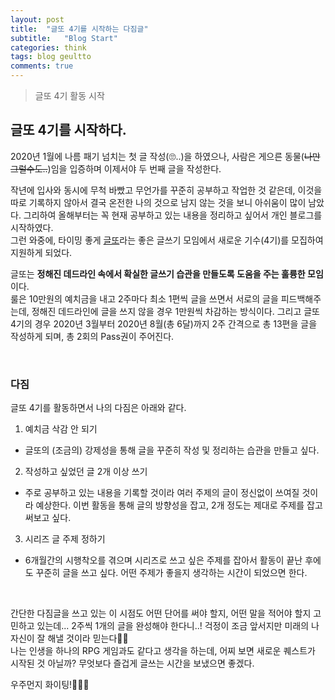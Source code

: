 ```yaml
---
layout: post
title:  "글또 4기를 시작하는 다짐글"
subtitle:   "Blog Start"
categories: think
tags: blog geultto 
comments: true
---
```


> 글또 4기 활동 시작

## 글또 4기를 시작하다.
2020년 1월에 나름 패기 넘치는 첫 글 작성(🙄..)을 하였으나, 사람은 게으른 동물(<del>나만 그럴수도..</del>)임을 입증하며 이제서야 두 번째 글을 작성한다.

작년에 입사와 동시에 무척 바빴고 무언가를 꾸준히 공부하고 작업한 것 같은데, 이것을 따로 기록하지 않아서 결국 온전한 나의 것으로 남지 않는 것을 보니 아쉬움이 많이 남았다. 그리하여 올해부터는 꼭 현재 공부하고 있는 내용을 정리하고 싶어서 개인 블로그를 시작하였다.
<br>
그런 와중에, 타이밍 좋게 [글또](https://www.facebook.com/groups/375431516259701/)라는 좋은 글쓰기 모임에서 새로운 기수(4기)를 모집하여 지원하게 되었다.

글또는 **정해진 데드라인 속에서 확실한 글쓰기 습관을 만들도록 도움을 주는 훌륭한 모임**이다. <br>
룰은 10만원의 예치금을 내고 2주마다 최소 1편씩 글을 쓰면서 서로의 글을 피드백해주는데, 정해진 데드라인에 글을 쓰지 않을 경우 1만원씩 차감하는 방식이다. 그리고 글또 4기의 경우 2020년 3월부터 2020년 8월(총 6달)까지 2주 간격으로 총 13편을 글을 작성하게 되며, 총 2회의 Pass권이 주어진다.

<br>

### 다짐
글또 4기를 활동하면서 나의 다짐은 아래와 같다. <br>
1. 예치금 삭감 안 되기
- 글또의 (조금의) 강제성을 통해 글을 꾸준히 작성 및 정리하는 습관을 만들고 싶다.
2. 작성하고 싶었던 글 2개 이상 쓰기
- 주로 공부하고 있는 내용을 기록할 것이라 여러 주제의 글이 정신없이 쓰여질 것이라 예상한다. 이번 활동을 통해 글의 방향성을 잡고, 2개 정도는 제대로 주제를 잡고 써보고 싶다.
3.  시리즈 글 주제 정하기
- 6개월간의 시행착오를 겪으며 시리즈로 쓰고 싶은 주제를 잡아서 활동이 끝난 후에도 꾸준히 글을 쓰고 싶다. 어떤 주제가 좋을지 생각하는 시간이 되었으면 한다.

<br>

간단한 다짐글을 쓰고 있는 이 시점도 어떤 단어를 써야 할지, 어떤 말을 적어야 할지 고민하고 있는데... 2주씩 1개의 글을 완성해야 한다니..! 걱정이 조금 앞서지만 미래의 나 자신이 잘 해낼 것이라 믿는다💃🏻 <br>
나는 인생을 하나의 RPG 게임과도 같다고 생각을 하는데, 어찌 보면 새로운 퀘스트가 시작된 것 아닐까? 무엇보다 즐겁게 글쓰는 시간을 보냈으면 좋겠다.

우주먼지 화이팅!👩🏻‍🚀
